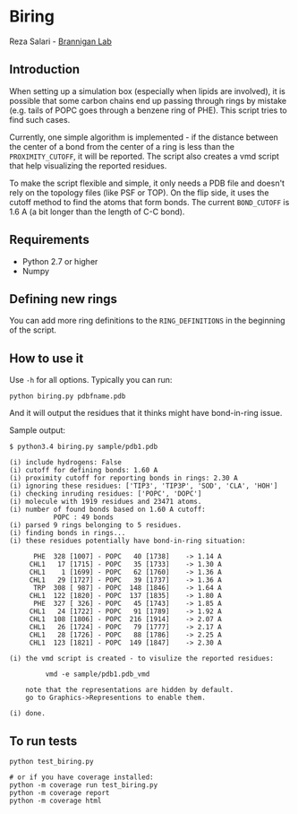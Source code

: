 
# Biring

Reza Salari - [Brannigan Lab](http://branniganlab.org)


## Introduction

When setting up a simulation box (especially when lipids are involved), it is
possible that some carbon chains end up passing through rings by mistake (e.g.
tails of POPC goes through a benzene ring of PHE). This script tries to find
such cases.

Currently, one simple algorithm is implemented - if the distance between the
center of a bond from the center of a ring is less than the `PROXIMITY_CUTOFF`,
it will be reported. The script also creates a vmd script that help visualizing
the reported residues.

To make the script flexible and simple, it only needs a PDB file and doesn't
rely on the topology files (like PSF or TOP). On the flip side, it uses the
cutoff method to find the atoms that form bonds. The current `BOND_CUTOFF` is
1.6 A (a bit longer than the length of C-C bond).

## Requirements

- Python 2.7 or higher
- Numpy

## Defining new rings
You can add more ring definitions to the `RING_DEFINITIONS` in the beginning of
the script.

## How to use it

Use `-h` for all options. Typically you can run:

    python biring.py pdbfname.pdb

And it will output the residues that it thinks might have bond-in-ring issue.

Sample output:

	$ python3.4 biring.py sample/pdb1.pdb

	(i) include hydrogens: False
	(i) cutoff for defining bonds: 1.60 A
	(i) proximity cutoff for reporting bonds in rings: 2.30 A
	(i) ignoring these residues: ['TIP3', 'TIP3P', 'SOD', 'CLA', 'HOH']
	(i) checking inruding residues: ['POPC', 'DOPC']
	(i) molecule with 1919 residues and 23471 atoms.
	(i) number of found bonds based on 1.60 A cutoff:
	           POPC : 49 bonds
	(i) parsed 9 rings belonging to 5 residues.
	(i) finding bonds in rings...
	(i) these residues potentially have bond-in-ring situation:

          PHE  328 [1007] - POPC   40 [1738]    -> 1.14 A
         CHL1   17 [1715] - POPC   35 [1733]    -> 1.30 A
         CHL1    1 [1699] - POPC   62 [1760]    -> 1.36 A
         CHL1   29 [1727] - POPC   39 [1737]    -> 1.36 A
          TRP  308 [ 987] - POPC  148 [1846]    -> 1.64 A
         CHL1  122 [1820] - POPC  137 [1835]    -> 1.80 A
          PHE  327 [ 326] - POPC   45 [1743]    -> 1.85 A
         CHL1   24 [1722] - POPC   91 [1789]    -> 1.92 A
         CHL1  108 [1806] - POPC  216 [1914]    -> 2.07 A
         CHL1   26 [1724] - POPC   79 [1777]    -> 2.17 A
         CHL1   28 [1726] - POPC   88 [1786]    -> 2.25 A
         CHL1  123 [1821] - POPC  149 [1847]    -> 2.30 A

	(i) the vmd script is created - to visulize the reported residues:

	         vmd -e sample/pdb1.pdb_vmd

	    note that the representations are hidden by default.
	    go to Graphics->Representions to enable them.

	(i) done.

## To run tests

	python test_biring.py

	# or if you have coverage installed:
	python -m coverage run test_biring.py
	python -m coverage report
	python -m coverage html
